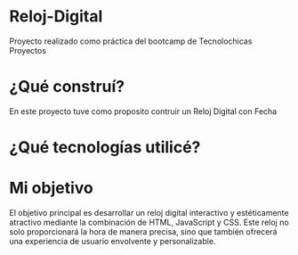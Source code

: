 # Reloj-Digital
Proyecto realizado como práctica del bootcamp de Tecnolochicas Proyectos

# ¿Qué construí?
En este proyecto tuve como proposito contruir un Reloj Digital con Fecha

# ¿Qué tecnologías utilicé?

# Mi objetivo
El objetivo principal es desarrollar un reloj digital interactivo y estéticamente atractivo mediante la combinación de HTML, JavaScript y CSS. Este reloj no solo proporcionará la hora de manera precisa, sino que también ofrecerá una experiencia de usuario envolvente y personalizable.
